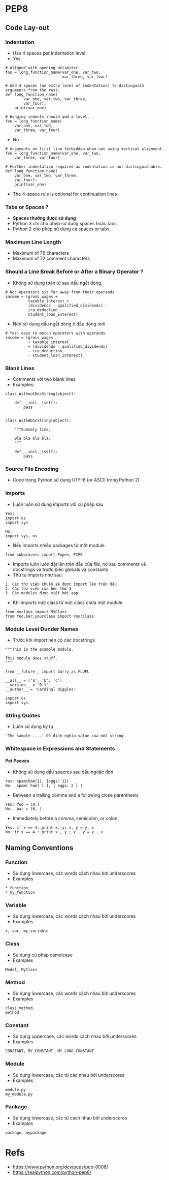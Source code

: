 # PEP8

## Code Lay-out

### Indentation
* Use 4 spaces per indentation level
* Yes
```
# Aligned with opening delimiter.
foo = long_function_name(var_one, var_two,
                         var_three, var_four)

# Add 4 spaces (an extra level of indentation) to distinguish arguments from the rest.
def long_function_name(
        var_one, var_two, var_three,
        var_four):
    print(var_one)

# Hanging indents should add a level.
foo = long_function_name(
    var_one, var_two,
    var_three, var_four)
```
* No
```
# Arguments on first line forbidden when not using vertical alignment.
foo = long_function_name(var_one, var_two,
    var_three, var_four)

# Further indentation required as indentation is not distinguishable.
def long_function_name(
    var_one, var_two, var_three,
    var_four):
    print(var_one)
```
* The 4-space rule is optional for continuation lines

### Tabs or Spaces ?
* **Spaces thường được sử  dụng**
* Python 3 chỉ cho phép sử dụng spaces hoặc tabs
* Python 2 cho phép sử dụng cả spaces or tabs

### Maximum Line Length
* Maximum of 79 characters
* Maximum of 72 comment characters

### Should a Line Break Before or After a Binary Operator ?
* Không sử  dụng toán tử sau dấu ngắt dòng
```
# No: operators sit far away from their operands
income = (gross_wages +
          taxable_interest +
          (dividends - qualified_dividends) -
          ira_deduction -
          student_loan_interest)
```
* Nên sử dụng dấu ngắt dòng ở đầu dòng mới
```
# Yes: easy to match operators with operands
income = (gross_wages
          + taxable_interest
          + (dividends - qualified_dividends)
          - ira_deduction
          - student_loan_interest)
```

### Blank Lines
* Comments với two blank lines
* Examples:
```
class WithoutDocString(object):

    def __init__(self):
        pass


class WithADocString(object):

    """Summary line.

    Bla bla bla bla.
    """

    def __init__(self):
        pass
```

### Source File Encoding
* Code trong Python sử dụng UTF-8 (or ASCII trong Python 2)

### Imports
* Luôn luôn sử dụng imports với cú pháp sau
```
Yes:
import os
import sys

No:
import sys, os
```
* Nếu imports nhiều packages từ một module
```
from subprocess import Popen, PIPE
```
* Imports luôn luôn đặt lên trên đầu của file, nó sau comments và docstrings và trước biến globals và constants
* Thứ tự imports như sau:
```
1. Các thư viện chuẩn sẽ được import lên trên đầu
2. Các thư viện của bên thứ 3
3. Các modules được viết bởi app
```
* Khi imports một class từ một class chứa một module
```
from myclass import MyClass
from foo.bar.yourclass import YourClass
```

### Module Level Đunder Names
* Trước khi import nên có các docstrings
```
"""This is the example module.

This module does stuff.
"""

from __future__ import barry_as_FLUFL

__all__ = ['a', 'b', 'c']
__version__ = '0.1'
__author__ = 'Cardinal Biggles'

import os
import sys
```

### String Quotes
* Luôn sử dụng ký tự
```
'The sample ....' để định nghĩa value của một string
```

### Whitespace in Expressions and Statements
#### Pet Peeves
* Không sử dụng dấu spacres sau dấu ngoặc đơn
```
Yes: spam(ham[1], {eggs: 2})
No:  spam( ham[ 1 ], { eggs: 2 } )
```
* Between a trailing comma and a following close parenthesis
```
Yes: foo = (0,)
No:  bar = (0, )
```
* Immediately before a comma, semicolon, or colon:
```
Yes: if x == 4: print x, y; x, y = y, x
No: if x == 4 : print x , y ; x , y = y , x
```

## Naming Conventions
### Function
* Sử dụng lowercase, các words cách nhau bơi undersocres
* Examples
```
* function
* my_function
```

### Variable
* Sử dụng lowercase, các words cách nhau bởi underscores
* Examples
```
x, var, my_variable
```

### Class
* Sử dụng cú pháp camelcase
* Examples
```
Model, MyClass
```

### Method
* Sử dụng lowercase, các words cách nhau bởi underscores
* Examples
```
class_method,
method
```

### Constant
* Sử dụng uppercase, các words cách nhau bởi underscores
* Examples
```
CONSTANT, MY_CONSTANT, MY_LONG_CONSTANT
```

### Module
* Sử dụng lowercase, các từ các nhau bởi underscores
* Examples
```
module.py
my_module.py
```

### Package
* Sử dụng lowercase, các từ cách nhau bởi underscores
* Examples
```
package, mypackage
```

# Refs
* https://www.python.org/dev/peps/pep-0008/
* https://realpython.com/python-pep8/